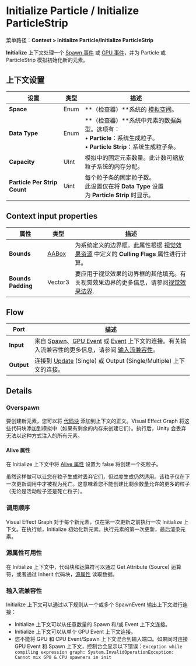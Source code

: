 # Initialize Particle / Initialize ParticleStrip
菜单路径：**Context > Initialize Particle/Initialize ParticleStrip**

**Initialize** 上下文处理一个 [Spawn 事件](https://docs.unity3d.com/cn/Packages/com.unity.visualeffectgraph@10.5/manual/Context-Spawn.html) 或 [GPU 事件](https://docs.unity3d.com/cn/Packages/com.unity.visualeffectgraph@10.5/manual/Context-GPUEvent)，并为 Particle 或 ParticleStrip 模拟初始化新的元素。

## 上下文设置

|**设置**|**类型**|**描述**|
|---|---|---|
|**Space**|Enum|**（检查器）**系统的 [模拟空间](https://docs.unity3d.com/Packages/com.unity.visualeffectgraph@latest/index.html?subfolder=/manual/Systems.html%23system-simulation-spaces)。|
|**Data Type**|Enum|**（检查器）**系统中元素的数据类型。选项有：  <br>• **Particle**：系统生成粒子。  <br>• **Particle Strip**：系统生成粒子条。|
|**Capacity**|UInt|模拟中的固定元素数量。此计数可缩放粒子系统的内存分配。|
|**Particle Per Strip Count**|Uint|每个粒子条的固定粒子数。  <br>此设置仅在将 **Data Type** 设置为 **Particle Strip** 时显示。|

## Context input properties

| **属性**             | **类型**                                                                                                | **描述**                                                                                                                                                                                 |
| ------------------ | ----------------------------------------------------------------------------------------------------- | -------------------------------------------------------------------------------------------------------------------------------------------------------------------------------------- |
| **Bounds**         | [AABox](https://docs.unity3d.com/cn/Packages/com.unity.visualeffectgraph@10.5/manual/Type-AABox.html) | 为系统定义的边界框。此属性根据 [视觉效果资源](https://docs.unity3d.com/Packages/com.unity.visualeffectgraph@latest/index.html?subfolder=/manual/VisualEffectGraphAsset.html) 中定义的 **Culling Flags** 属性进行计算。 |
| **Bounds Padding** | Vector3                                                                                               | 要应用于视觉效果的边界框的其他填充。有关视觉效果边界的更多信息，请参阅[视觉效果边界](https://docs.unity3d.com/Packages/com.unity.visualeffectgraph@17.0/manual/visual-effect-bounds.html).                                      |

## Flow

|**Port**|**描述**|
|---|---|
|**Input**|来自 [Spawn](https://docs.unity3d.com/cn/Packages/com.unity.visualeffectgraph@10.5/manual/Context-Spawn.html)、[GPU Event](https://docs.unity3d.com/cn/Packages/com.unity.visualeffectgraph@10.5/manual/Context-GPUEvent.html) 或 [Event](https://docs.unity3d.com/cn/Packages/com.unity.visualeffectgraph@10.5/manual/Context-Event.html) 上下文的连接。有关输入流兼容性的更多信息，请参阅 [输入流兼容性](https://docs.unity3d.com/cn/Packages/com.unity.visualeffectgraph@10.5/manual/Context-Initialize.html#input-flow-compatibility)。|
|**Output**|连接到 [Update](https://docs.unity3d.com/cn/Packages/com.unity.visualeffectgraph@10.5/manual/Context-Update.html) (Single) 或 Output (Single/Multiple) 上下文的连接。|

## Details

### Overspawn
要创建新元素，您可以将 [代码块](https://docs.unity3d.com/cn/Packages/com.unity.visualeffectgraph@10.5/manual/Blocks.html) 添加到上下文的正文。Visual Effect Graph 将这些代码块添加到模拟中（如果有剩余的内存来创建它们）。执行后，Unity 会丢弃无法以这种方式注入的所有元素。

#### Alive 属性
在 Initialize 上下文中将 [Alive 属性](https://docs.unity3d.com/Packages/com.unity.visualeffectgraph@latest/index.html?subfolder=/manual/Reference-Attributes.html%23attribute-usage-and-implicit-behavior) 设置为 false 将创建一个死粒子。

虽然这样做可以让您在粒子生成时丢弃它们，但过度生成仍然适用。该粒子仅在下一次更新调用中才被视为死亡。这意味着您不能创建比剩余数量允许的更多的粒子（无论是活动粒子还是死亡粒子）。

### 调用顺序
Visual Effect Graph 对于每个新元素，仅在第一次更新之前执行一次 Initialize 上下文。在执行帧，Initialize 初始化新元素，执行元素的第一次更新，最后渲染元素。

### 源属性可用性
在 Initialize 上下文中，代码块和运算符可以通过 Get Attribute (Source) 运算符，或者通过 Inherit 代码块，[源属性](https://docs.unity3d.com/Packages/com.unity.visualeffectgraph@latest/index.html?subfolder=/manual/Attributes.html%23source) 读取数据。

### 输入流兼容性

Initialize 上下文可以通过以下规则从一个或多个 SpawnEvent 输出上下文进行连接：
- Initialize 上下文可以从任意数量的 Spawn 和/或 Event 上下文连接。
- Initialize 上下文可以从单个 GPU Event 上下文连接。
- 您不能将 GPU 和 CPU Event/Spawn 上下文混合到输入端口。如果同时连接 GPU Event 和 Spawn 上下文，控制台会显示以下错误：`Exception while compiling expression graph: System.InvalidOperationException: Cannot mix GPU & CPU spawners in init`